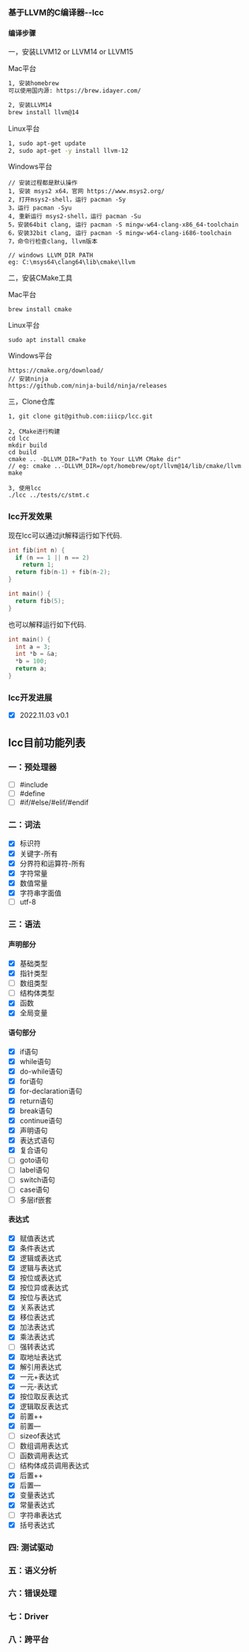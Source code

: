 

### 基于LLVM的C编译器--lcc

#### 编译步骤

一，安装LLVM12 or LLVM14 or LLVM15

Mac平台

```bash
1, 安装homebrew
可以使用国内源: https://brew.idayer.com/

2, 安装LLVM14
brew install llvm@14
```

Linux平台

```bash
1, sudo apt-get update
2, sudo apt-get -y install llvm-12
```

Windows平台

```
// 安装过程都是默认操作
1, 安装 msys2 x64，官网 https://www.msys2.org/
2, 打开msys2-shell，运行 pacman -Sy
3，运行 pacman -Syu
4, 重新运行 msys2-shell，运行 pacman -Su
5，安装64bit clang, 运行 pacman -S mingw-w64-clang-x86_64-toolchain
6，安装32bit clang, 运行 pacman -S mingw-w64-clang-i686-toolchain
7，命令行检查clang, llvm版本

// windows LLVM_DIR PATH
eg: C:\msys64\clang64\lib\cmake\llvm
```



二，安装CMake工具

Mac平台

```
brew install cmake
```

Linux平台

```
sudo apt install cmake
```

Windows平台

```
https://cmake.org/download/
// 安装ninja
https://github.com/ninja-build/ninja/releases
```



三，Clone仓库

```
1, git clone git@github.com:iiicp/lcc.git

2, CMake进行构建
cd lcc
mkdir build
cd build 
cmake .. -DLLVM_DIR="Path to Your LLVM CMake dir"
// eg: cmake ..-DLLVM_DIR=/opt/homebrew/opt/llvm@14/lib/cmake/llvm
make 

3, 使用lcc
./lcc ../tests/c/stmt.c
```



### lcc开发效果

现在lcc可以通过jit解释运行如下代码.

```c
int fib(int n) {
  if (n == 1 || n == 2)
    return 1;
  return fib(n-1) + fib(n-2);
}

int main() {
  return fib(5);
}
```

也可以解释运行如下代码.

```c
int main() {
  int a = 3;
  int *b = &a;
  *b = 100;
  return a;
}
```

### lcc开发进展

- [x] 2022.11.03  v0.1

## lcc目前功能列表

### 一：预处理器

- [ ]  #include
- [ ]  #define
- [ ]  #if/#else/#elif/#endif

### 二：词法

- [x]  标识符
- [x]  关键字-所有
- [x]  分界符和运算符-所有
- [x]  字符常量
- [x]  数值常量
- [x]  字符串字面值
- [ ]  utf-8

### 三：语法

#### 声明部分

- [x]  基础类型
- [x]  指针类型
- [ ]  数组类型
- [ ]  结构体类型
- [x]  函数
- [x]  全局变量

#### 语句部分

- [x]  if语句
- [x]  while语句
- [x]  do-while语句
- [x]  for语句
- [x]  for-declaration语句
- [x]  return语句
- [x]  break语句
- [x]  continue语句
- [x]  声明语句
- [x]  表达式语句
- [x]  复合语句
- [ ]  goto语句
- [ ]  label语句
- [ ]  switch语句
- [ ]  case语句
- [ ]  多层if嵌套

#### 表达式

- [x]  赋值表达式
- [x]  条件表达式
- [x]  逻辑或表达式
- [x]  逻辑与表达式
- [x]  按位或表达式
- [x]  按位异或表达式
- [x]  按位与表达式
- [x]  关系表达式
- [x]  移位表达式
- [x]  加法表达式
- [x]  乘法表达式
- [ ]  强转表达式
- [x]  取地址表达式
- [x]  解引用表达式
- [x]  一元+表达式
- [x]  一元-表达式
- [x]  按位取反表达式
- [x]  逻辑取反表达式
- [x]  前置++
- [x]  前置—
- [ ]  sizeof表达式
- [ ]  数组调用表达式
- [ ]  函数调用表达式
- [ ]  结构体成员调用表达式
- [x]  后置++
- [x]  后置—
- [x]  变量表达式
- [x]  常量表达式
- [ ]  字符串表达式
- [x]  括号表达式

### 四:   测试驱动

### 五：语义分析

### 六：错误处理

### 七：Driver

### 八：跨平台



